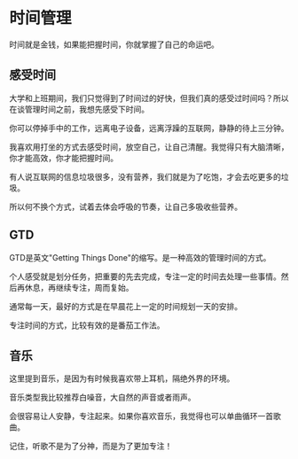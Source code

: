 # 时间管理
时间就是金钱，如果能把握时间，你就掌握了自己的命运吧。

## 感受时间
大学和上班期间，我们只觉得到了时间过的好快，但我们真的感受过时间吗？所以在谈管理时间之前，我想先感受下时间。

你可以停掉手中的工作，远离电子设备，远离浮躁的互联网，静静的待上三分钟。

我喜欢用打坐的方式去感受时间，放空自己，让自己清醒。我觉得只有大脑清晰，你才能高效，你才能把握时间。

有人说互联网的信息垃圾很多，没有营养，我们就是为了吃饱，才会去吃更多的垃圾。

所以何不换个方式，试着去体会呼吸的节奏，让自己多吸收些营养。

## GTD
GTD是英文"Getting Things Done"的缩写。是一种高效的管理时间的方式。

个人感受就是划分任务，把重要的先去完成，专注一定的时间去处理一些事情。然后再休息，再继续专注，周而复始。

通常每一天，最好的方式是在早晨花上一定的时间规划一天的安排。

专注时间的方式，比较有效的是番茄工作法。

## 音乐
这里提到音乐，是因为有时候我喜欢带上耳机，隔绝外界的环境。

音乐类型我比较推荐白噪音，大自然的声音或者雨声。

会很容易让人安静，专注起来。如果你喜欢音乐，我觉得也可以单曲循环一首歌曲。

记住，听歌不是为了分神，而是为了更加专注！
